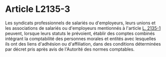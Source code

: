 # Article L2135-3

Les syndicats professionnels de salariés ou d'employeurs, leurs unions et les associations de salariés ou d'employeurs mentionnés à l'article [L. 2135-1][1] peuvent, lorsque leurs statuts le prévoient, établir des comptes combinés intégrant la comptabilité des personnes morales et entités avec lesquelles ils ont des liens d'adhésion ou d'affiliation, dans des conditions déterminées par décret pris après avis de l'Autorité des normes comptables.

 [1]: /affichCodeArticle.do?cidTexte=LEGITEXT000006072050&idArticle=LEGIARTI000006901600&dateTexte=&categorieLien=cid